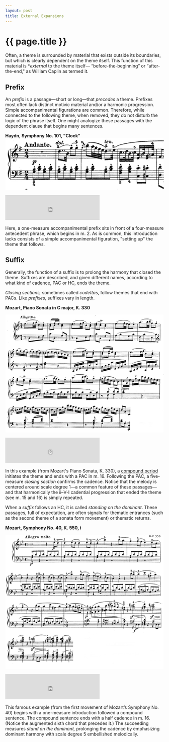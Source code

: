 ```yaml
---
layout: post
title: External Expansions
---
```


{{ page.title }}
================

Often, a theme is surrounded by material that exists outside its boundaries, but which is clearly dependent on the theme itself. This function of this material is **external* to the theme itself— “before-the-beginning” or “after-the-end," as William Caplin as termed it.

## Prefix ##

An *prefix* is a passage—short or long—that *precedes* a theme. Prefixes most often lack distinct motivic material and/or a harmonic progression. Simple accompanimental figurations are common. Therefore, while connected to the following theme, when removed, they do not disturb the logic of the phrase itself. One might analogize these passages with the dependent clause that begins many sentences. 

**Haydn, Symphony No. 101, "Clock"** 
[![](Graphics/form/Haydn-101.png)](Graphics/form/Haydn-101.png)

<iframe src="https://embed.spotify.com/?uri=spotify:track:3JlbelZisTTwEh6e13uRyQ" width="300" height="80" frameborder="0" allowtransparency="true"></iframe>

Here, a one-measure accompanimental prefix sits in front of a four-measure antecedent phrase, which begins in m. 2. As is common, this introduction lacks consists of a simple accompanimental figuration, "setting up" the theme that follows.

## Suffix ##

Generally, the function of a suffix is to prolong the harmony that closed the theme. Suffixes are described, and given different names, according to what kind of cadence, PAC or HC, ends the theme.

*Closing sections,* sometimes called *codettas*, follow themes that end with PACs. Like *prefixes,* suffixes vary in length.

**Mozart, Piano Sonata in C major, K. 330** 

[![](Graphics/form/cadentialextension.png)](Graphics/form/cadentialextension.png)

<iframe src="https://embed.spotify.com/?uri=spotify:track:3ZlIXdp94i6qpfox8Su6Ll" width="300" height="80" frameborder="0" allowtransparency="true"></iframe>

In this example (from Mozart's Piano Sonata, K. 330), a [compound period](compoundThemes.html) initiates the theme and ends with a PAC in m. 16. Following the PAC, a five-measure *closing section* confirms the cadence. Notice that the melody is centered around scale degree 1—a common feature of these passages—and that harmonically the ii–V-I cadential progression that ended the theme (see m. 15 and 16) is simply repeated.

When a *suffix* follows an HC, it is called *standing on the dominant*. These passages, full of expectation, are often signals for thematic entrances (such as the second theme of a sonata form movement) or thematic returns. 

**Mozart, Symphony No. 40, K. 550, i**

[![](Graphics/form/standingonV.png)](Graphics/form/standingonV.png)

<iframe src="https://embed.spotify.com/?uri=spotify:track:04zau0E0VspgiqNvTqCO7u" width="300" height="80" frameborder="0" allowtransparency="true"></iframe><br/>

This famous example (from the first movement of Mozart’s Symphony No. 40) begins with a one-measure introduction followed a compound sentence. The compound sentence ends with a half cadence in m. 16. (Notice the augmented sixth chord that precedes it.) The succeeding measures *stand on the dominant,* prolonging the cadence by emphasizing dominant harmony with scale degree 5 embellished melodically.
